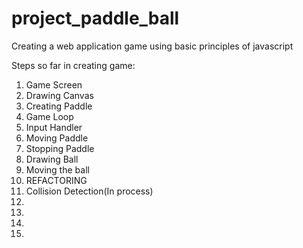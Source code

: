 # project_paddle_ball
Creating a web application game using basic principles of javascript


Steps so far in creating game:

1. Game Screen
2. Drawing Canvas
3. Creating Paddle
4. Game Loop
5. Input Handler
6. Moving Paddle
7. Stopping Paddle
8. Drawing Ball
9. Moving the ball
10. REFACTORING
11. Collision Detection(In process)
12.
13.
14.
15.

